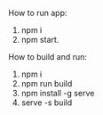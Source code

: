 How to run app:
1. npm i
2. npm start.

How to build and run:
1. npm i
2. npm run build
3. npm install -g serve
4. serve -s build